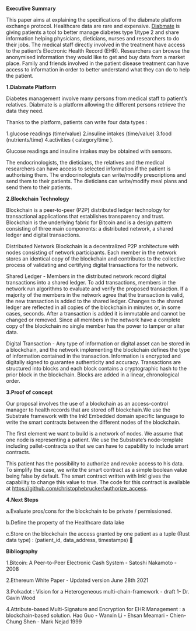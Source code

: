 
**Executive Summary**

This paper aims at explaining the specifications of the diabmate platform exchange protocol. Healthcare data are rare and expensive. [Diabmate](www.diabmate.com) is giving patients a tool to better manage diabetes type 1/type 2 and  share information helping physicians, dieticians, nurses and researchers to do their jobs.
The medical staff directly involved in the treatment have access to the patient’s Electronic Health Record (EHR).
Researchers can browse the anonymised information they would like to get and buy data from a market place.
Family and friends involved in the patient disease treatment can have access to information in order to better understand what they can do to help the patient.

**1.Diabmate Platform**

Diabetes management involve many persons from medical staff to patient’s relatives. Diabmate is a platform allowing the different persons retrieve the data they need.

Thanks to the platform, patients can write four data types :

1.glucose readings (time/value)
2.insuline intakes (time/value)
3.food (nutrients/time)
4.activities ( category/time ).

Glucose readings and insuline intakes may be obtained with sensors.

The endocrinologists, the dieticians, the relatives and the medical researchers can have access to selected information if the patient is authorising them.
The endocrinologists can write/modify prescriptions and send them to their patients.
The dieticians can write/modify meal plans and send them to their patients.

**2.Blockchain Technology**

Blockchain is a peer-to-peer (P2P) distributed ledger technology for transactional applications that establishes transparency and trust. Blockchain is the underlying fabric for Bitcoin and is a design pattern consisting of three main components: a distributed network, a shared ledger and digital transactions.

Distributed Network Blockchain is a decentralized P2P architecture with nodes consisting of network participants. Each member in the network stores an identical copy of the blockchain and contributes to the collective process of validating and certifying digital transactions for the network.

Shared Ledger - Members in the distributed network record digital transactions into a shared ledger. To add transactions, members in the network run algorithms to evaluate and verify the proposed transaction. If a majority of the members in the network agree that the transaction is valid, the new transaction is added to the shared ledger. Changes to the shared ledger are reflected in all copies of the blockchain in minutes or, in some cases, seconds. After a transaction is added it is immutable and cannot be changed or removed. Since all members in the network have a complete copy of the blockchain no single member has the power to tamper or alter data.

Digital Transaction - Any type of information or digital asset can be stored in a blockchain, and the network implementing the blockchain defines the type of information contained in the transaction. Information is encrypted and digitally signed to guarantee authenticity and accuracy. Transactions are structured into blocks and each block contains a cryptographic hash to the prior block in the blockchain. Blocks are added in a linear, chronological order.

**3.Proof of concept**

Our proposal involves the use of a blockchain as an access-control manager to health records that are stored off blockchain.We use the Substrate framework with the Ink! Embedded domain specific language to write the smart contracts between the different nodes of the blockchain.

The first element we want to build is a network of nodes. We assume that one node is representing a patient. We use the Substrate’s node-template including pallet-contracts so that we can have to capability to include smart contracts.

This patient has the possibility to authorize and revoke access to his data. To simplify the case, we write the smart contract as a simple boolean value being false by default. The smart contract written with Ink! gives the capability to change this value to true. The code for this contract is available at https://github.com/christophebrucker/authorize_access.

**4.Next Steps**

a.Evaluate pros/cons for the blockchain to be private / permissioned.

b.Define the property of the Healthcare data lake

c.Store on the blockchain the access granted by one patient as a tuple (Rust data type) : (patient_id, data_address, timestamps)



**Bibliography**

1.Bitcoin: A Peer-to-Peer Electronic Cash System - Satoshi Nakamoto - 2008

2.Ethereum White Paper - Updated version June 28th 2021

3.Polkadot : Vision for a Heterogeneous multi-chain-framework - draft 1- Dr. Gavin Wood

4.Attribute-based Multi-Signature and Encryption for EHR Management : a blockchain-based solution. Hao Guo - Wanxin Li - Ehsan Meamari - Chien-Chung Shen - Mark Nejad 1999
